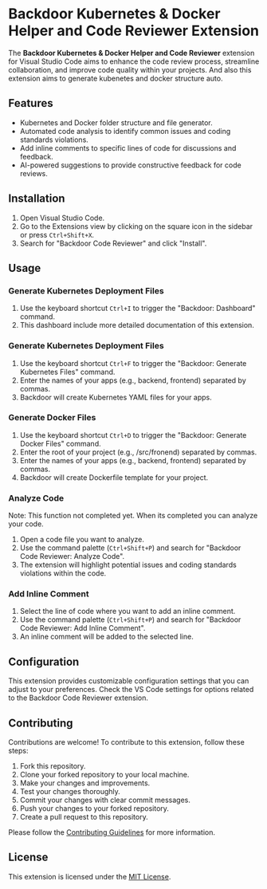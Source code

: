 # Backdoor Kubernetes & Docker Helper and Code Reviewer Extension

The **Backdoor Kubernetes & Docker Helper and Code Reviewer** extension for Visual Studio Code aims to enhance the code review process, streamline collaboration, and improve code quality within your projects. And also this extension aims to generate kubenetes and docker structure auto.

## Features

- Kubernetes and Docker folder structure and file generator.
- Automated code analysis to identify common issues and coding standards violations.
- Add inline comments to specific lines of code for discussions and feedback.
- AI-powered suggestions to provide constructive feedback for code reviews.


## Installation

1. Open Visual Studio Code.
2. Go to the Extensions view by clicking on the square icon in the sidebar or press `Ctrl+Shift+X`.
3. Search for "Backdoor Code Reviewer" and click "Install".

## Usage
### Generate Kubernetes Deployment Files

1. Use the keyboard shortcut `Ctrl+I` to trigger the "Backdoor: Dashboard" command.
2. This dashboard include more detailed documentation of this extension.

### Generate Kubernetes Deployment Files

1. Use the keyboard shortcut `Ctrl+F` to trigger the "Backdoor: Generate Kubernetes Files" command.
2. Enter the names of your apps (e.g., backend, frontend) separated by commas.
3. Backdoor will create Kubernetes YAML files for your apps.

### Generate Docker Files

1. Use the keyboard shortcut `Ctrl+D` to trigger the "Backdoor: Generate Docker Files" command.
2. Enter the root of your project (e.g., /src/fronend) separated by commas.
3. Enter the names of your apps (e.g., backend, frontend) separated by commas.
4. Backdoor will create Dockerfile template for your project.

### Analyze Code

Note: This function not completed yet. When its completed you can analyze your code.
1. Open a code file you want to analyze.
2. Use the command palette (`Ctrl+Shift+P`) and search for "Backdoor Code Reviewer: Analyze Code".
3. The extension will highlight potential issues and coding standards violations within the code.

### Add Inline Comment

1. Select the line of code where you want to add an inline comment.
2. Use the command palette (`Ctrl+Shift+P`) and search for "Backdoor Code Reviewer: Add Inline Comment".
3. An inline comment will be added to the selected line.


## Configuration

This extension provides customizable configuration settings that you can adjust to your preferences. Check the VS Code settings for options related to the Backdoor Code Reviewer extension.

## Contributing

Contributions are welcome! To contribute to this extension, follow these steps:

1. Fork this repository.
2. Clone your forked repository to your local machine.
3. Make your changes and improvements.
4. Test your changes thoroughly.
5. Commit your changes with clear commit messages.
6. Push your changes to your forked repository.
7. Create a pull request to this repository.

Please follow the [Contributing Guidelines](CONTRIBUTING.md) for more information.

## License

This extension is licensed under the [MIT License](LICENSE).


